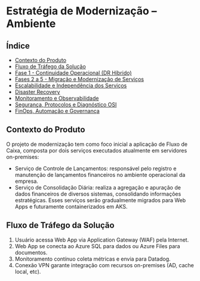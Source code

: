 # Estratégia de Modernização – Ambiente

## Índice

- [Contexto do Produto](#contexto-do-produto)
- [Fluxo de Tráfego da Solução](#fluxo-de-tráfego-da-solução)
- [Fase 1 - Continuidade Operacional (DR Híbrido)](../Topologia_Fase-01_DR_Hibrido.md)
- [Fases 2 a 5 - Migração e Modernização de Serviços](../Topologia_Fase-02_WebApp.md)
- [Escalabilidade e Independência dos Serviços](../Dimensionamento_Recursos.md)
- [Disaster Recovery](../Disaster_Recovery.md)
- [Monitoramento e Observabilidade](../Monitoramento_Observabilidade.md)
- [Segurança, Protocolos e Diagnóstico OSI](../Justificativas.md)
- [FinOps, Automação e Governança](../Estrategia_FinOps.md)

## Contexto do Produto

O projeto de modernização tem como foco inicial a aplicação de Fluxo de Caixa, composta por dois serviços executados atualmente em servidores on-premises:
- Serviço de Controle de Lançamentos: responsável pelo registro e manutenção de lançamentos financeiros no ambiente operacional da empresa.
- Serviço de Consolidação Diária: realiza a agregação e apuração de dados financeiros de diversos sistemas, consolidando informações estratégicas.
Esses serviços serão gradualmente migrados para Web Apps e futuramente containerizados em AKS.

## Fluxo de Tráfego da Solução

1. Usuário acessa Web App via Application Gateway (WAF) pela Internet.
2. Web App se conecta ao Azure SQL para dados ou Azure Files para documentos.
3. Monitoramento contínuo coleta métricas e envia para Datadog.
4. Conexão VPN garante integração com recursos on-premises (AD, cache local, etc).